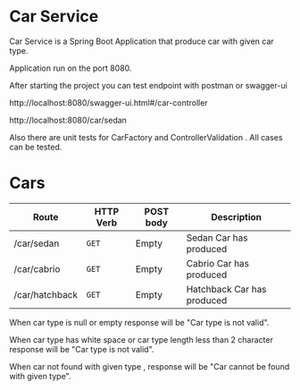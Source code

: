 # Car Service
Car Service is a Spring Boot Application that produce car with given car type. 

Application run on the port 8080. 

After starting the project you can test endpoint with postman or swagger-ui

http://localhost:8080/swagger-ui.html#/car-controller

http://localhost:8080/car/sedan

Also there are unit tests for CarFactory and ControllerValidation . All cases can be tested. 

# Cars

| Route | HTTP Verb	 | POST body	 | Description	 |
| --- | --- | --- | --- |
| /car/sedan| `GET` | Empty | Sedan Car has produced |
| /car/cabrio| `GET` | Empty | Cabrio Car has produced |
| /car/hatchback| `GET` | Empty | Hatchback Car has produced |

When car type is null or empty response will be "Car type is not valid".

When car type has white space or car type length less than 2 character response will be "Car type is not valid".

When car not found with given type , response will be "Car cannot be found with given type".
